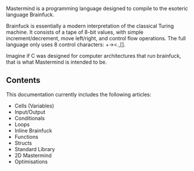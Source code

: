 Mastermind is a programming language designed to compile to the esoteric language Brainfuck.

Brainfuck is essentially a modern interpretation of the classical Turing machine. It consists of a tape of 8-bit values, with simple increment/decrement, move left/right, and control flow operations. The full language only uses 8 control characters: +-><.,[].

Imagine if C was designed for computer architectures that run brainfuck, that is what Mastermind is intended to be.

## Contents

This documentation currently includes the following articles:
- Cells (Variables)
- Input/Output
- Conditionals
- Loops
- Inline Brainfuck
- Functions
- Structs
- Standard Library
- 2D Mastermind
- Optimisations